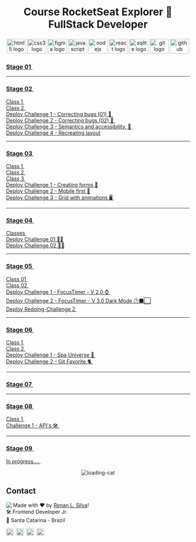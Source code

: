 <h1 align="center"> Course RocketSeat Explorer 🚀 FullStack Developer </h1>

###

<div align="center">
  <img src="https://cdn.jsdelivr.net/gh/devicons/devicon/icons/html5/html5-original.svg" height="40" width="52" alt="html5 logo"  />
  <img src="https://cdn.jsdelivr.net/gh/devicons/devicon/icons/css3/css3-original.svg" height="40" width="52" alt="css3 logo"  />
  <img src="https://cdn.jsdelivr.net/gh/devicons/devicon/icons/figma/figma-original.svg" height="40" width="52" alt="figma logo"   />        
  <img src="https://cdn.jsdelivr.net/gh/devicons/devicon/icons/javascript/javascript-original.svg" height="40" width="52" alt="javascript logo"  />
  <img src="https://cdn.jsdelivr.net/gh/devicons/devicon/icons/nodejs/nodejs-original.svg" height="40" width="52" alt="nodejs logo"  />
  <img src="https://cdn.jsdelivr.net/gh/devicons/devicon/icons/react/react-original-wordmark.svg" height="40" width="52" alt="react logo" />
  <img src="https://cdn.jsdelivr.net/gh/devicons/devicon/icons/sqlite/sqlite-original-wordmark.svg" height="40" width="52" alt="sqlite logo" /> 
  <img src="https://cdn.jsdelivr.net/gh/devicons/devicon/icons/git/git-original.svg" height="40" width="52" alt="git logo"  />
  <img src="https://cdn.jsdelivr.net/gh/devicons/devicon/icons/github/github-original.svg" height="40" width="52" alt="github logo"   />                                   
</div>
 
### <a  href="https://github.com/renyzeraa/rocketseat-explorer/tree/master/Stage01"> Stage 01 </a>&nbsp;
<hr>

### <a  href="https://github.com/renyzeraa/explorer-rocketseat/tree/master/Stage02"> Stage 02 </a>&nbsp;

<a href="https://renyzeraa.github.io/rocketseat-explorer/Stage02/aula1"> Class 1 </a>&nbsp; </br>
<a href="https://renyzeraa.github.io/rocketseat-explorer/Stage02/aula2"> Class 2 </a>&nbsp; </br>
<a href="https://renyzeraa.github.io/rocketseat-explorer/Stage02/Challenge1"> Deploy Challenge 1 - Correcting bugs (01) 👀 </a>&nbsp; </br>
<a href="https://renyzeraa.github.io/rocketseat-explorer/Stage02/Challenge2"> Deploy Challenge 2 - Correcting bugs (02) 👀 </a>&nbsp; </br>
<a href="https://renyzeraa.github.io/rocketseat-explorer/Stage02/Challenge3"> Deploy Challenge 3 - Semantics and accessibility. 💜 </a>&nbsp; </br>
<a href="https://renyzeraa.github.io/rocketseat-explorer/Stage02/Challenge4"> Deploy Challenge 4 - Recreating layout</a>&nbsp; </br>

<hr>
 
### <a align="center" href="https://github.com/renyzeraa/explorer-rocketseat/tree/master/Stage03"> Stage 03 </a>&nbsp;
<a href="https://renyzeraa.github.io/rocketseat-explorer/Stage03/aula1"> Class 1 </a>&nbsp; </br>
 <a href="https://renyzeraa.github.io/rocketseat-explorer/Stage03/aula2"> Class 2 </a>&nbsp; </br>
 <a href="https://renyzeraa.github.io/rocketseat-explorer/Stage03/aula3"> Class 3 </a>&nbsp; </br>
<a href="https://renyzeraa.github.io/rocketseat-explorer/Stage03/Challenge1"> Deploy Challenge 1 - Creating forms 📲</a>&nbsp;  
  <a href="https://renyzeraa.github.io/rocketseat-explorer/Stage03/Challenge2"> Deploy Challenge 2 - Mobile first 📱</a>&nbsp; </br>
<a href="https://renyzeraa.github.io/rocketseat-explorer/Stage03/Challenge3"> Deploy Challenge 3 - Grid with animations 🖥 </a>&nbsp; </br>
<hr>

### <a align="center" href="https://github.com/renyzeraa/explorer-rocketseat/tree/master/Stage04"> Stage 04 </a>&nbsp;

<a href="https://github.com/renyzeraa/explorer-rocketseat/tree/master/Stage04/aulas"> Classes </a>&nbsp; </br>
<a href="https://renyzeraa.github.io/rocketseat-explorer/Stage04/Challenge1"> Deploy Challenge 01 ✍🏽</a>&nbsp; </br>
<a href="https://renyzeraa.github.io/rocketseat-explorer/Stage04/Challenge2"> Deploy Challenge 02 ✍🏽</a>&nbsp; <hr>

### <a align="center" href="https://github.com/renyzeraa/rocketseat-explorer/tree/master/Stage05"> Stage 05 </a>&nbsp;

<a href="https://renyzeraa.github.io/rocketseat-explorer/Stage05/Aula01"> Class 01 </a>&nbsp; </br>
<a href="https://renyzeraa.github.io/rocketseat-explorer/Stage05/Aula02"> Class 02 </a>&nbsp; </br>
<a href="https://renyzeraa.github.io/rocketseat-explorer/Stage05/Challenge1"> Deploy Challenge 1 - FocusTimer - V 2.0 ⌚️ </a>&nbsp; </br>
<a href="https://renyzeraa.github.io/rocketseat-explorer/Stage05/Challenge2"> Deploy Challenge 2 - FocusTimer - V 3.0 Dark Mode 🕐⬛️⬜️</a>&nbsp; </br>
<a href="https://renyzeraa.github.io/rocketseat-explorer/Stage05/Redoing-Challenge2"> Deploy Redoing-Challenge 2 </a>&nbsp; </br>

<hr>

### <a align="center" href="https://github.com/renyzeraa/rocketseat-explorer/tree/master/Stage06"> Stage 06 </a>&nbsp;

<a href="https://renyzeraa.github.io/rocketseat-explorer/Stage06/aula1"> Class 1 </a>&nbsp; </br>
<a href="https://github.com/renyzeraa/rocketseat-explorer/tree/master/Stage06/aula2"> Class 2 </a>&nbsp; </br>
<a href="https://renyzeraa.github.io/rocketseat-explorer/Stage06/Challenge1"> Deploy Challenge 1 - Spa Universe 🌌 </a>&nbsp; </br>
<a href="https://renyzeraa.github.io/rocketseat-explorer/Stage06/Challenge2"> Deploy Challenge 2 - Git Favorite 🐈 </a>&nbsp; </br>

<hr>

### <a align="center" href="https://github.com/renyzeraa/rocketseat-explorer/tree/master/Stage07"> Stage 07 </a>&nbsp; </br>

<hr>

### <a align="center" href="https://github.com/renyzeraa/rocketseat-explorer/tree/master/Stage08"> Stage 08 </a>&nbsp; </br>

<a href="https://github.com/renyzeraa/rocketseat-explorer/tree/master/Stage08/Aula01"> Class 1 </a>&nbsp; </br>
<a href="https://github.com/renyzeraa/rocketseat-explorer/tree/master/Stage08/Challenge01"> Challenge 1 - API's 🛠 </a>&nbsp; </br>

<hr>

### <a align="center" href="https://github.com/renyzeraa/rocketseat-explorer/tree/master/Stage09"> Stage 09 </a>&nbsp; </br>

<a href="https://renyzeraa.github.io/rocketseat-explorer/Stage09"> In progress.... </a>&nbsp; </br>

<div align="center">
  
![loading-cat](https://user-images.githubusercontent.com/101990719/175840620-1627db7d-a201-403c-a5c5-3b3420593140.gif)
</div>

## Contact

<img align="left" src="https://avatars.githubusercontent.com/renyzeraa?size=100">

Made with ❤️ by [Renan L. Silva](https://github.com/renyzeraa)! <br>
🛠 Frontend Developer Jr. <br>
📍 Santa Catarina - Brazil <br>

<a href="https://www.linkedin.com/in/renyzeraa" target="_blank"><img src="https://img.shields.io/badge/LinkedIn-0077B5?style=flat&logo=linkedin&logoColor=white" alt="LinkedIn Badge" height="20"></a>&nbsp;
<a href="mailto:renansilvaytb@gmail.com" target="_blank"><img src="https://img.shields.io/badge/Gmail-D14836?style=flat&logo=gmail&logoColor=white" alt="Gmail Badge" height="20"></a>&nbsp;
<a href="#"><img src="https://img.shields.io/badge/Discord-%237289DA.svg?logo=discord&logoColor=white" title="renan_s#7826" alt="Discord Badge" height="20"></a>&nbsp;
<a href="https://www.github.com/renyzeraa" target="_blank"><img src="https://img.shields.io/badge/GitHub-100000?style=flat&logo=github&logoColor=white" alt="GitHub Badge" height="20"></a>&nbsp;

<br clear="left"/>
